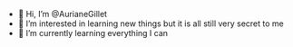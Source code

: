 - 👋 Hi, I’m @AurianeGillet
- 👀 I’m interested in learning new things but it is all still very secret to me 
- 🌱 I’m currently learning everything I can 
